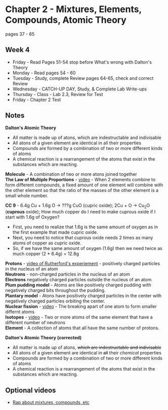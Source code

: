 # Chapter 2 - Mixtures, Elements, Compounds, Atomic Theory

pages 37 - 65

## Week 4
- Friday - Read Pages 51-54 stop before What's wrong with Dalton's Theory
- Monday - Read pages 54 - 60	
- Tuesday - Study, complete Review pages 64-65, check and correct Review 	
- Wednesday - CATCH-UP DAY, Study, & Complete Lab Write-ups 	
- Thursday - Class - Lab 2.3, Review for Test
- Friday - Chapter 2 Test 

## Notes

**Dalton's Atomic Theory**
- All matter is made up of atons, which are indestructable and indivisable
- All atons of a given element are identical in all their properties
- Compounds are formed by a combination of two or more different kinds of atoms
- A chemical reaction is a rearrangement of the atoms that exist in the substances which are reacting.

**Molecule** - A combination of two or more atons joined together<br>
**The Law of Multiple Proportions** - [video](https://youtu.be/l-IPd_r7ytw) - When 2 elements combine to form different compounds, a fixed amount of one element will combine with the other element so that the ratio of the masses of the other element is a small whole number.

**CC 9** - 6.4g Cu + 1.6g O -> ???g CuO (cupric oxide); 2Cu + O -> Cu<sub>2</sub>O (**cuprous** oxide); How much copper do I need to make cuprous oxide if I start with 1.6g of Oxygen?
- First, you need to realize that 1.6g is the same amount of oxygen as in the first example that made cupric oxide.
- Next, you need to notice that cuprous oxide needs 2 times as many atoms of copper as cupric oxide.
- So, if we have the same amount of oxygen (1.6g) then we need twice as much copper (2 * 6.4g) = 12.8g 

**Protons** - [video of Rutherford's experiement](https://youtu.be/5pZj0u_XMbc) - positively charged particles in the nucleus of an atom<br>
**Neutrons** - non-charged particles in the nucleus of an atom<br>
**Electrons** negatively charged particles outside the nucleus of an atom<br>
**Plum pudding model** - Atoms are like positively charged pudding with negatively charged bits throughout the pudding.<br>
**Plantary model** - Atons have positively charged particles in the center with negatively charged particles orbiting the center.<br>
**Nuclear fission** - [video](https://youtu.be/Ezbyg2iNdQs) - The breaking apart of one atom to form smaller differnt atoms<br>
**Isotopes** - [video](https://youtu.be/EboWeWmh5Pg) - Two or more atoms of the same element that have a different number of neutrons<br>
**Element** - A collection of atoms that all have the same number of protons.

**Dalton's Atomic Theory (corrected)**
- All matter is made up of atons, ~~which are indestructable and indivisable~~
- All atons of a given element are identical in ~~all~~ their *chemical* properties
- Compounds are formed by a combination of two or more different kinds of atoms
- A chemical reaction is a rearrangement of the atoms that exist in the substances which are reacting.

## Optional videos
- [Rap about mixtures, compounds, etc](https://youtu.be/yzGSLA68_Hw)
